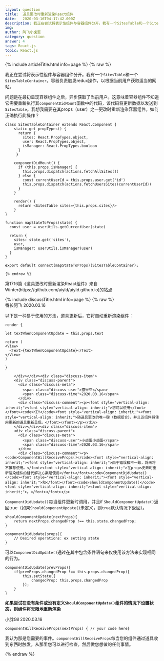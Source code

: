 ```yaml
---
layout: question
title:  道具更改时重新渲染React组件
date:   2020-03-16T04:17:42.000Z
description: 我正在尝试将表示性组件与容器组件分开。我有一个SitesTable和一个SitesTableContainer。容器负责触发redux操作，以根据当前用户...
img: 
author: 阿飞小卤蛋
category: question
answer: 4
tags: React.js
topic: React.js
---
```

<div class="article-root">
  <div class="article">
    {% include articleTitle.html info=page %}
    {% raw %}
    <div class="article-content"><p><font style="vertical-align: inherit;"><font style="vertical-align: inherit;">我正在尝试将表示性组件与容器组件分开。</font><font style="vertical-align: inherit;">我有一个</font></font><code>SitesTable</code><font style="vertical-align: inherit;"><font style="vertical-align: inherit;">和一个</font></font><code>SitesTableContainer</code><font style="vertical-align: inherit;"><font style="vertical-align: inherit;">。</font><font style="vertical-align: inherit;">容器负责触发redux操作，以根据当前用户获取适当的网站。</font></font></p>

<p><font style="vertical-align: inherit;"><font style="vertical-align: inherit;">问题是在最初呈现容器组件之后，异步获取了当前用户。</font><font style="vertical-align: inherit;">这意味着容器组件不知道它需要重新执行其</font></font><code>componentDidMount</code><font style="vertical-align: inherit;"><font style="vertical-align: inherit;">函数中</font><font style="vertical-align: inherit;">的代码，该代码</font><font style="vertical-align: inherit;">将更新数据以发送到</font></font><code>SitesTable</code><font style="vertical-align: inherit;"><font style="vertical-align: inherit;">。</font><font style="vertical-align: inherit;">我想我需要在其props（user）之一更改时重新渲染容器组件。</font><font style="vertical-align: inherit;">如何正确执行此操作？</font></font></p>

<pre><code>class SitesTableContainer extends React.Component {<font></font>
    static get propTypes() {<font></font>
      return {<font></font>
        sites: React.PropTypes.object,<font></font>
        user: React.PropTypes.object,<font></font>
        isManager: React.PropTypes.boolean<font></font>
      }<font></font>
     }<font></font>
<font></font>
    componentDidMount() {<font></font>
      if (this.props.isManager) {<font></font>
        this.props.dispatch(actions.fetchAllSites())<font></font>
      } else {<font></font>
        const currentUserId = this.props.user.get('id')<font></font>
        this.props.dispatch(actions.fetchUsersSites(currentUserId))<font></font>
      }  <font></font>
    }<font></font>
<font></font>
    render() {<font></font>
      return &lt;SitesTable sites={this.props.sites}/&gt;<font></font>
    }<font></font>
}<font></font>
<font></font>
function mapStateToProps(state) {<font></font>
  const user = userUtils.getCurrentUser(state)<font></font>
<font></font>
  return {<font></font>
    sites: state.get('sites'),<font></font>
    user,<font></font>
    isManager: userUtils.isManager(user)<font></font>
  }<font></font>
}<font></font>
<font></font>
export default connect(mapStateToProps)(SitesTableContainer);<font></font>
</code></pre></div>
    {% endraw %}
  </div>
  <p class="winter_mark">第1716篇《道具更改时重新渲染React组件》来自Winter(https://github.com/aiyld/aiyld.github.io)的站点</p>
  <div class="discuss-wrapper">
    {% include discussTitle.html info=page %}
    {% raw %}
    <div class="discuss-list">
    <div class="discuss-item">
        <div class="discuss-parent">
          <div class="discuss-meta">
            <span class="discuss-user">番长阿飞</span>
            <span class="discuss-time">2020.03.16</span>
          </div>
          <div class="discuss-comment"><p><font style="vertical-align: inherit;"><font style="vertical-align: inherit;">以下是一种易于使用的方法，道具更新后，它将自动重新渲染组件：</font></font></p>

<pre><code>render {<font></font>
<font></font>
let textWhenComponentUpdate = this.props.text <font></font>
<font></font>
return (<font></font>
&lt;View&gt;<font></font>
  &lt;Text&gt;{textWhenComponentUpdate}&lt;/Text&gt;<font></font>
&lt;/View&gt;<font></font>
)<font></font>
<font></font>
}<font></font>
</code></pre></div>
        </div></div><div class="discuss-item">
        <div class="discuss-parent">
          <div class="discuss-meta">
            <span class="discuss-user">猿米亚</span>
            <span class="discuss-time">2020.03.16</span>
          </div>
          <div class="discuss-comment"><p><font style="vertical-align: inherit;"><font style="vertical-align: inherit;">您可以使用</font></font><code>KEY</code><font style="vertical-align: inherit;"><font style="vertical-align: inherit;">随道具更改的唯一键（数据组合），并且该组件将使用更新的道具重新呈现。</font></font></p></div>
        </div></div><div class="discuss-item">
        <div class="discuss-parent">
          <div class="discuss-meta">
            <span class="discuss-user">小卤蛋小卤蛋</span>
            <span class="discuss-time">2020.03.16</span>
          </div>
          <div class="discuss-comment"><p><code>ComponentWillReceiveProps()</code><font style="vertical-align: inherit;"><font style="vertical-align: inherit;">由于错误和不一致，将来将不推荐使用。</font><font style="vertical-align: inherit;">在props更改时重新渲染组件的替代解决方案是使用</font></font><code>ComponentDidUpdate()</code><font style="vertical-align: inherit;"><font style="vertical-align: inherit;">和</font></font><code>ShouldComponentUpdate()</code><font style="vertical-align: inherit;"><font style="vertical-align: inherit;">。</font></font></p>

<p><code>ComponentDidUpdate()</code><font style="vertical-align: inherit;"><font style="vertical-align: inherit;">每当组件更新时调用，并且if </font></font><code>ShouldComponentUpdate()</code><font style="vertical-align: inherit;"><font style="vertical-align: inherit;">返回true（如果</font></font><code>ShouldComponentUpdate()</code><font style="vertical-align: inherit;"><font style="vertical-align: inherit;">未定义，则</font></font><code>true</code><font style="vertical-align: inherit;"><font style="vertical-align: inherit;">默认情况下</font><font style="vertical-align: inherit;">返回</font><font style="vertical-align: inherit;">）。</font></font></p>

<pre><code>shouldComponentUpdate(nextProps){<font></font>
    return nextProps.changedProp !== this.state.changedProp;<font></font>
}<font></font>
<font></font>
componentDidUpdate(props){<font></font>
    // Desired operations: ex setting state<font></font>
}<font></font>
</code></pre>

<p><font style="vertical-align: inherit;"><font style="vertical-align: inherit;">可以</font></font><code>ComponentDidUpdate()</code><font style="vertical-align: inherit;"><font style="vertical-align: inherit;">通过在其中包含条件语句</font><font style="vertical-align: inherit;">来仅使用该</font><font style="vertical-align: inherit;">方法</font><font style="vertical-align: inherit;">来实现相同的行为</font><font style="vertical-align: inherit;">。</font></font></p>

<pre><code>componentDidUpdate(prevProps){<font></font>
    if(prevProps.changedProp !== this.props.changedProp){<font></font>
        this.setState({          <font></font>
            changedProp: this.props.changedProp<font></font>
        });<font></font>
    }<font></font>
}<font></font>
</code></pre>

<p><strong><font style="vertical-align: inherit;"><font style="vertical-align: inherit;">如果尝试在没有条件或没有定义</font></font><code>ShouldComponentUpdate()</code><font style="vertical-align: inherit;"><font style="vertical-align: inherit;">组件</font><font style="vertical-align: inherit;">的情况下设置状态</font><font style="vertical-align: inherit;">，则组件将无限地重新渲染</font></font></strong> </p></div>
        </div></div><div class="discuss-item">
        <div class="discuss-parent">
          <div class="discuss-meta">
            <span class="discuss-user">小胖Gil</span>
            <span class="discuss-time">2020.03.16</span>
          </div>
          <div class="discuss-comment"><pre><code>componentWillReceiveProps(nextProps) { // your code here}
</code></pre>

<p><font style="vertical-align: inherit;"><font style="vertical-align: inherit;">我认为那是您需要的事件。</font></font><code>componentWillReceiveProps</code><font style="vertical-align: inherit;"><font style="vertical-align: inherit;">每当您的组件通过道具收到东西时触发。</font><font style="vertical-align: inherit;">从那里您可以进行检查，然后做您想做的任何事情。</font></font></p></div>
        </div></div>
    </div>
    {% endraw %}
  </div>
<div>
